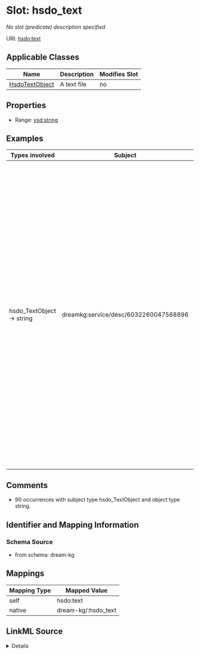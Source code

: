 

# Slot: hsdo_text


_No slot (predicate) description specified_





URI: [hsdo:text](hsdo:text)



<!-- no inheritance hierarchy -->





## Applicable Classes

| Name | Description | Modifies Slot |
| --- | --- | --- |
| [HsdoTextObject](../classes/HsdoTextObject.md) | A text file |  no  |







## Properties

* Range: [xsd:string](xsd:string)






## Examples

| Types involved | Subject | Predicate | Object |
| --- | --- | --- | --- |
| hsdo_TextObject → string | dreamkg:service/desc/6032260047568896 | hsdo:text | Merakey offers comprehensive clinical, evidence-based practice, and therapeutic programs in both community based and clinic based settings to address the impact of addiction on the community, family, and individual.Services Include:- Group, Family, and Individual Counseling- Outpatient and Intensive Outpatient Programs- Drug Free and Medication Assisted Modalities- Co-Occurring Disorders Treatment- Pharmacotherapy Programs- Drug and Alcohol Education- Life Skills Management- Relapse Prevention Planning- Drug ScreeningMerakey accepts Medicaid. |


## Comments

* 90 occurrences with subject type hsdo_TextObject and object type string.

## Identifier and Mapping Information







### Schema Source


* from schema: dream-kg




## Mappings

| Mapping Type | Mapped Value |
| ---  | ---  |
| self | hsdo:text |
| native | dream-kg/:hsdo_text |




## LinkML Source

<details>
```yaml
name: hsdo_text
description: No slot (predicate) description specified
comments:
- 90 occurrences with subject type hsdo_TextObject and object type string.
examples:
- description: hsdo_TextObject → string
  object:
    example_object: Merakey offers comprehensive clinical, evidence-based practice,
      and therapeutic programs in both community based and clinic based settings to
      address the impact of addiction on the community, family, and individual.Services
      Include:- Group, Family, and Individual Counseling- Outpatient and Intensive
      Outpatient Programs- Drug Free and Medication Assisted Modalities- Co-Occurring
      Disorders Treatment- Pharmacotherapy Programs- Drug and Alcohol Education- Life
      Skills Management- Relapse Prevention Planning- Drug ScreeningMerakey accepts
      Medicaid.
    example_predicate: hsdo:text
    example_subject: dreamkg:service/desc/6032260047568896
from_schema: dream-kg
rank: 1000
slot_uri: hsdo:text
alias: hsdo_text
domain_of:
- hsdo_TextObject
range: string

```
</details>
